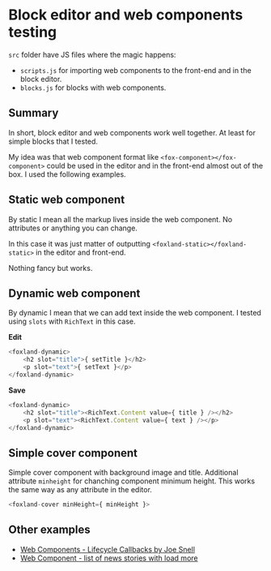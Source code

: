 # Block editor and web components testing

`src` folder have JS files where the magic happens:

- `scripts.js` for importing web components to the front-end and in the block editor.
- `blocks.js` for blocks with web components.

## Summary

In short, block editor and web components work well together. At least for simple blocks that I tested.

My idea was that web component format like `<fox-component></fox-component>` could be used in the editor and in the front-end almost out of the box. I used the following examples.

## Static web component

By static I mean all the markup lives inside the web component. No attributes or anything you can change.

In this case it was just matter of outputting `<foxland-static></foxland-static>` in the editor and front-end.

Nothing fancy but works.

## Dynamic web component

By dynamic I mean that we can add text inside the web component. I tested using `slots` with `RichText` in this case.

**Edit**
```js
<foxland-dynamic>
	<h2 slot="title">{ setTitle }</h2>
	<p slot="text">{ setText }</p>
</foxland-dynamic>
```

**Save**
```js
<foxland-dynamic>
	<h2 slot="title"><RichText.Content value={ title } /></h2>
	<p slot="text"><RichText.Content value={ text } /></p>
</foxland-dynamic>
```

## Simple cover component

Simple cover component with background image and title. Additional attribute `minheight` for chanching component minimum height. This works the same way as any attribute in the editor.

```js
<foxland-cover minHeight={ minHeight }>
```

## Other examples

- [Web Components - Lifecycle Callbacks by Joe Snell](https://codepen.io/joesnellpdx/pen/015b9735631d8b61790300018030c943?editors=0010)
- [Web Component - list of news stories with load more](https://codepen.io/verticalgrain/pen/zYxaXOw)
